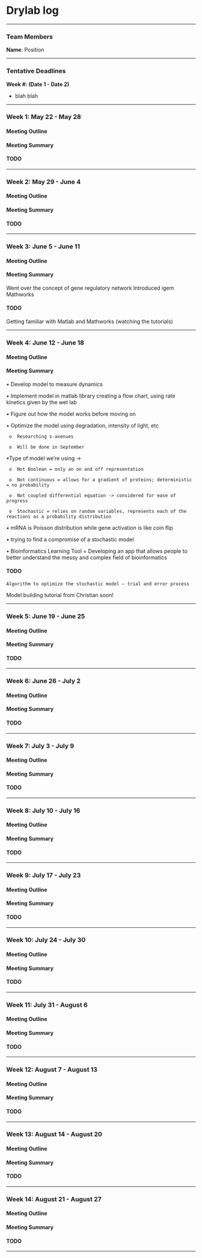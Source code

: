 Drylab log
==============
----
### Team Members

**Name**: Position

----
### Tentative Deadlines

**Week #:  (Date 1 - Date 2)**
- blah blah

----
### Week 1: May 22 - May 28

#### Meeting Outline

#### Meeting Summary

#### TODO

---
### Week 2: May 29 - June 4

#### Meeting Outline

#### Meeting Summary

#### TODO

---
### Week 3: June 5 - June 11

#### Meeting Outline

#### Meeting Summary

Went over the concept of gene regulatory network
Introduced igem Mathworks 

#### TODO
Getting familiar with Matlab and Mathworks (watching the tutorials)

---
### Week 4: June 12 - June 18

#### Meeting Outline

#### Meeting Summary

•	Develop model to measure dynamics

•	Implement model in matlab library creating a flow chart, using rate kinetics given by the wet lab

•	Figure out how the model works before moving on

•	Optimize the model using degradation, intensity of light, etc

     o	Researching s-avenues 
     
     o	Will be done in September 
     
•Type of model we’re using ->

     o	Not Boolean = only an on and off representation
     
     o	Not continuous = allows for a gradient of proteins; deterministic = no probability
     
     o	Not coupled differential equation -> considered for ease of progress
     
     o	Stochastic = relies on random variables, represents each of the reactions as a probability distribution
     
•	mRNA is Poisson distribution while gene activation is like coin flip 

•	trying to find a compromise of a stochastic model 

•	Bioinformatics Learning Tool = Developing an app that allows people to better understand the messy and complex field of bioinformatics 


#### TODO

	Algorithm to optimize the stochastic model – trial and error process
  Model building tutorial from Christian soon! 

---
### Week 5: June 19 - June 25

#### Meeting Outline

#### Meeting Summary

#### TODO

---
### Week 6: June 26 - July 2

#### Meeting Outline

#### Meeting Summary

#### TODO

---
### Week 7: July 3 - July 9

#### Meeting Outline

#### Meeting Summary

#### TODO

---
### Week 8: July 10 - July 16

#### Meeting Outline

#### Meeting Summary

#### TODO

---
### Week 9: July 17 - July 23

#### Meeting Outline

#### Meeting Summary

#### TODO

---
### Week 10: July 24 - July 30

#### Meeting Outline

#### Meeting Summary

#### TODO

---
### Week 11: July 31 - August 6

#### Meeting Outline

#### Meeting Summary

#### TODO

---
### Week 12: August 7 - August 13

#### Meeting Outline

#### Meeting Summary

#### TODO

---
### Week 13: August 14 - August 20

#### Meeting Outline

#### Meeting Summary

#### TODO

---
### Week 14: August 21 - August 27

#### Meeting Outline

#### Meeting Summary

#### TODO

---
